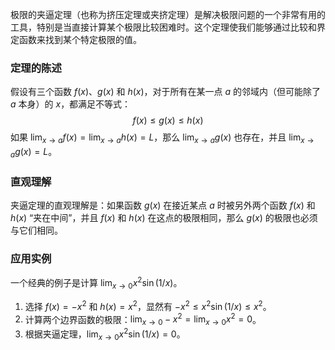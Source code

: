 极限的夹逼定理（也称为挤压定理或夹挤定理）是解决极限问题的一个非常有用的工具，特别是当直接计算某个极限比较困难时。这个定理使我们能够通过比较和界定函数来找到某个特定极限的值。

### 定理的陈述
假设有三个函数 $f(x)$、$g(x)$ 和 $h(x)$，对于所有在某一点 $a$ 的邻域内（但可能除了 $a$ 本身）的 $x$，都满足不等式：
$$
f(x) \leq g(x) \leq h(x)
$$
如果 $\lim_{x \to a} f(x) = \lim_{x \to a} h(x) = L$，那么 $\lim_{x \to a} g(x)$ 也存在，并且 $\lim_{x \to a} g(x) = L$。

### 直观理解
夹逼定理的直观理解是：如果函数 $g(x)$ 在接近某点 $a$ 时被另外两个函数 $f(x)$ 和 $h(x)$ “夹在中间”，并且 $f(x)$ 和 $h(x)$ 在这点的极限相同，那么 $g(x)$ 的极限也必须与它们相同。

### 应用实例
一个经典的例子是计算 $\lim_{x \to 0} x^2 \sin(1/x)$。

1. 选择 $f(x) = -x^2$ 和 $h(x) = x^2$，显然有 $-x^2 \leq x^2 \sin(1/x) \leq x^2$。
2. 计算两个边界函数的极限：$\lim_{x \to 0} -x^2 = \lim_{x \to 0} x^2 = 0$。
3. 根据夹逼定理，$\lim_{x \to 0} x^2 \sin(1/x) = 0$。

